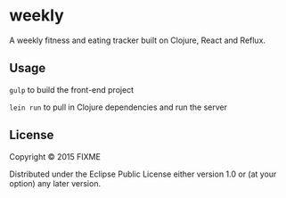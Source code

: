 # weekly

A weekly fitness and eating tracker built on Clojure, React and Reflux.

## Usage

`gulp` to build the front-end project

`lein run` to pull in Clojure dependencies and run the server

## License

Copyright © 2015 FIXME

Distributed under the Eclipse Public License either version 1.0 or (at
your option) any later version.
